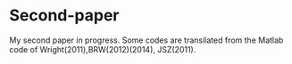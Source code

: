 # Second-paper

My second paper in progress. Some codes are transilated from the Matlab code of Wright(2011),BRW(2012)(2014), JSZ(2011).  
